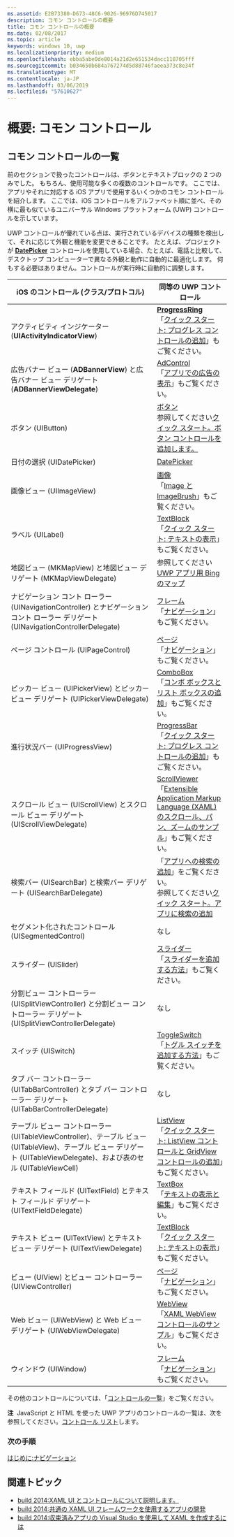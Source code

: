 ```yaml
---
ms.assetid: E2B73380-D673-48C6-9026-96976D745017
description: コモン コントロールの概要
title: コモン コントロールの概要
ms.date: 02/08/2017
ms.topic: article
keywords: windows 10, uwp
ms.localizationpriority: medium
ms.openlocfilehash: ebba5abe0de8014a21d2e651534dacc118705fff
ms.sourcegitcommit: b034650b684a767274d5d88746faeea373c8e34f
ms.translationtype: MT
ms.contentlocale: ja-JP
ms.lasthandoff: 03/06/2019
ms.locfileid: "57610627"
---
```

# <a name="getting-started-common-controls"></a>概要: コモン コントロール


## <a name="common-controls-list"></a>コモン コントロールの一覧

前のセクションで扱ったコントロールは、ボタンとテキストブロックの 2 つのみでした。 もちろん、使用可能な多くの複数のコントロールです。 ここでは、アプリやそれに対応する iOS アプリで使用するいくつかのコモン コントロールを紹介します。 ここでは、iOS コントロールをアルファベット順に並べ、その横に最も似ているユニバーサル Windows プラットフォーム (UWP) コントロールを示しています。

UWP コントロールが優れている点は、実行されているデバイスの種類を検出して、それに応じて外観と機能を変更できることです。 たとえば、プロジェクトが [**DatePicker**](https://msdn.microsoft.com/library/windows/apps/br211681) コントロールを使用している場合、たとえば、電話と比較して、デスクトップ コンピューターで異なる外観と動作に自動的に最適化します。 何もする必要はありません。コントロールが実行時に自動的に調整します。

| iOS のコントロール (クラス/プロトコル) | 同等の UWP コントロール |
|------------------------------|--------------------------------------|
| アクティビティ インジケーター (**UIActivityIndicatorView**) | [**ProgressRing**](https://msdn.microsoft.com/library/windows/apps/br227538) <br/> 「[クイック スタート: プログレス コントロールの追加](https://msdn.microsoft.com/library/windows/apps/xaml/hh780651)」もご覧ください。 |
| 広告バナー ビュー (**ADBannerView**) と広告バナー ビュー デリゲート (**ADBannerViewDelegate**) | [AdControl](https://msdn.microsoft.com/library/windows/apps/microsoft.advertising.winrt.ui.adcontrol.aspx) <br/> 「[アプリでの広告の表示](../monetize/display-ads-in-your-app.md)」もご覧ください。 |
| ボタン (UIButton) | [ボタン](https://msdn.microsoft.com/library/windows/apps/br209265) <br/> 参照してください[クイック スタート。ボタン コントロールを追加します。](https://msdn.microsoft.com/library/windows/apps/xaml/jj153346) |
| 日付の選択 (UIDatePicker) | [DatePicker](https://msdn.microsoft.com/library/windows/apps/br211681) |
| 画像ビュー (UIImageView) | [画像](https://msdn.microsoft.com/library/windows/apps/br242752) <br/> 「[Image と ImageBrush](https://msdn.microsoft.com/library/windows/apps/mt280382)」もご覧ください。 |
| ラベル (UILabel) | [TextBlock](https://msdn.microsoft.com/library/windows/apps/br209652) <br/> 「[クイック スタート: テキストの表示](https://msdn.microsoft.com/library/windows/apps/xaml/hh700392)」もご覧ください。 |
| 地図ビュー (MKMapView) と地図ビュー デリゲート (MKMapViewDelegate) | 参照してください[UWP アプリ用 Bing のマップ](https://go.microsoft.com/fwlink/p/?LinkId=263496) |
| ナビゲーション コント ローラー (UINavigationController) とナビゲーション コント ローラー デリゲート (UINavigationControllerDelegate) | [フレーム](https://msdn.microsoft.com/library/windows/apps/br242682) <br/> 「[ナビゲーション](https://msdn.microsoft.com/library/windows/apps/mt187344)」もご覧ください。 |
| ページ コントロール (UIPageControl) | [ページ](https://msdn.microsoft.com/library/windows/apps/br227503) <br/> 「[ナビゲーション](https://msdn.microsoft.com/library/windows/apps/mt187344)」もご覧ください。 |
| ピッカー ビュー (UIPickerView) とピッカー ビュー デリゲート (UIPickerViewDelegate) | [ComboBox](https://msdn.microsoft.com/library/windows/apps/br209348) <br/> 「[コンボ ボックスとリスト ボックスの追加](https://msdn.microsoft.com/library/windows/apps/xaml/hh780616)」もご覧ください。 |
| 進行状況バー (UIProgressView) | [ProgressBar](https://msdn.microsoft.com/library/windows/apps/br227529) <br/> 「[クイック スタート: プログレス コントロールの追加](https://msdn.microsoft.com/library/windows/apps/xaml/hh780651)」もご覧ください。 |
| スクロール ビュー (UIScrollView) とスクロール ビュー デリゲート (UIScrollViewDelegate) | [ScrollViewer](https://msdn.microsoft.com/library/windows/apps/br209527) <br/>  「[Extensible Application Markup Language (XAML) のスクロール、パン、ズームのサンプル](https://go.microsoft.com/fwlink/p/?LinkId=238577)」もご覧ください。 |
| 検索バー (UISearchBar) と検索バー デリゲート (UISearchBarDelegate) | 「[アプリへの検索の追加](https://msdn.microsoft.com/library/windows/apps/xaml/jj130767)」をご覧ください。 <br/>  参照してください[クイック スタート。アプリに検索の追加](https://msdn.microsoft.com/library/windows/apps/xaml/hh868180) |
| セグメント化されたコントロール (UISegmentedControl) | なし |
| スライダー (UISlider) | [スライダー](https://msdn.microsoft.com/library/windows/apps/br209614) <br/>  「[スライダーを追加する方法](https://msdn.microsoft.com/library/windows/apps/xaml/hh868197)」もご覧ください。 |
| 分割ビュー コントローラー (UISplitViewController) と分割ビュー コントローラー デリゲート (UISplitViewControllerDelegate) | なし |
| スイッチ (UISwitch) | [ToggleSwitch](https://msdn.microsoft.com/library/windows/apps/br209712) <br/>  「[トグル スイッチを追加する方法](https://msdn.microsoft.com/library/windows/apps/xaml/hh868198)」もご覧ください。 |
| タブ バー コントローラー (UITabBarController) とタブ バー コントローラー デリゲート (UITabBarControllerDelegate) | なし |
| テーブル ビュー コントローラー (UITableViewController)、テーブル ビュー (UITableView)、テーブル ビュー デリゲート (UITableViewDelegate)、および表のセル (UITableViewCell) | [ListView](https://msdn.microsoft.com/library/windows/apps/br242878) <br/>  「[クイック スタート: ListView コントロールと GridView コントロールの追加](https://msdn.microsoft.com/library/windows/apps/xaml/hh780650)」もご覧ください。 |
| テキスト フィールド (UITextField) とテキスト フィールド デリゲート (UITextFieldDelegate) | [TextBox](https://msdn.microsoft.com/library/windows/apps/br209683) <br/>  「[テキストの表示と編集](https://msdn.microsoft.com/library/windows/apps/mt280218)」もご覧ください。 |
| テキスト ビュー (UITextView) とテキスト ビュー デリゲート (UITextViewDelegate) | [TextBlock](https://msdn.microsoft.com/library/windows/apps/br209652) <br/>  「[クイック スタート: テキストの表示](https://msdn.microsoft.com/library/windows/apps/xaml/hh700392)」もご覧ください。 |
| ビュー (UIView) とビュー コントローラー (UIViewController) | [ページ](https://msdn.microsoft.com/library/windows/apps/br227503) <br/>  「[ナビゲーション](https://msdn.microsoft.com/library/windows/apps/mt187344)」もご覧ください。 |
| Web ビュー (UIWebView) と Web ビュー デリゲート (UIWebViewDelegate) | [WebView](https://msdn.microsoft.com/library/windows/apps/br227702) <br/>  「[XAML WebView コントロールのサンプル](https://go.microsoft.com/fwlink/p/?LinkId=238582)」もご覧ください。 |
| ウィンドウ (UIWindow) | [フレーム](https://msdn.microsoft.com/library/windows/apps/br242682) <br/>  「[ナビゲーション](https://msdn.microsoft.com/library/windows/apps/mt187344)」もご覧ください。 |

その他のコントロールについては、「[コントロールの一覧](https://msdn.microsoft.com/library/windows/apps/mt185406)」をご覧ください。

**注**  JavaScript と HTML を使った UWP アプリのコントロールの一覧は、次を参照してください。[コントロール リスト](https://msdn.microsoft.com/library/windows/apps/hh465453)します。

### <a name="next-step"></a>次の手順

[はじめに:ナビゲーション](getting-started-navigation.md)

## <a name="related-topics"></a>関連トピック

* [build 2014:XAML UI とコントロールについて説明します。](https://go.microsoft.com/fwlink/p/?LinkID=397897)
* [build 2014:共通の XAML UI フレームワークを使用するアプリの開発](https://go.microsoft.com/fwlink/p/?LinkID=397898)
* [build 2014:収束済みアプリの Visual Studio を使用して XAML を作成するには](https://go.microsoft.com/fwlink/p/?LinkID=397876)
